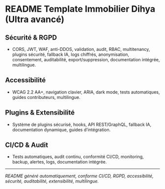 # README Template Immobilier Dihya (Ultra avancé)

## Sécurité & RGPD
- CORS, JWT, WAF, anti-DDOS, validation, audit, RBAC, multitenancy, plugins sécurité, fallback IA, logs chiffrés, anonymisation, consentement, auditabilité, export/suppression, documentation intégrée, multilingue.

## Accessibilité
- WCAG 2.2 AA+, navigation clavier, ARIA, dark mode, tests automatiques, guides contributeurs, multilingue.

## Plugins & Extensibilité
- Système de plugins sécurisé, hooks, API REST/GraphQL, fallback IA, documentation dynamique, guides d’intégration.

## CI/CD & Audit
- Tests automatiques, audit continu, conformité CI/CD, monitoring, backup, alertes, logs, documentation intégrée.

---

*README généré automatiquement, conforme CI/CD, RGPD, accessibilité, sécurité, auditabilité, extensibilité, multilingue.*
